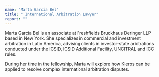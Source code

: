 ```yaml
---
name: "Marta García Bel"
title: " International Arbitration Lawyer"
report: ""
---
```


Marta García Bel is an associate at Freshfields Bruckhaus Deringer LLP based in New York. She specializes in commercial and investment arbitration in Latin America, advising clients in investor-state arbitrations conducted under the ICSID, ICSID Additional Facility, UNCITRAL and ICC rules.

During her time in the fellowship, Marta will explore how Kleros can be applied to resolve complex international arbitration disputes.

